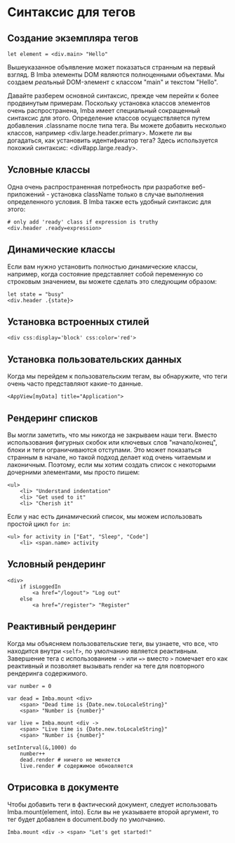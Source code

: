 # Синтаксис для тегов

## Создание экземпляра тегов

```imba
let element = <div.main> "Hello"
```

Вышеуказанное объявление может показаться странным на первый взгляд. В Imba элементы DOM являются полноценными объектами. Мы создаем *реальный* DOM-элемент с классом "main" и текстом "Hello".

Давайте разберем основной синтаксис, прежде чем перейти к более продвинутым примерам. Поскольку установка классов элементов очень распространена, Imba имеет специальный сокращенный синтаксис для этого. Определение классов осуществляется путем добавления .classname после типа тега. Вы можете добавить несколько классов, например <div.large.header.primary>. Можете ли вы догадаться, как установить идентификатор тега? Здесь используется похожий синтаксис: <div#app.large.ready>.

## Условные классы 

Одна очень распространенная потребность при разработке веб-приложений - установка className только в случае выполнения определенного условия. В Imba также есть удобный синтаксис для этого:

```imba
# only add 'ready' class if expression is truthy
<div.header .ready=expression>
```


## Динамические классы

Если вам нужно установить полностью динамические классы, например, когда состояние представляет собой переменную со строковым значением, вы можете сделать это следующим образом:

```imba
let state = "busy"
<div.header .{state}>
```


## Установка встроенных стилей

```imba
<div css:display='block' css:color='red'>
```


## Установка пользовательских данных

Когда мы перейдем к пользовательским тегам, вы обнаружите, что теги очень часто представляют какие-то данные.

```imba
<AppView[myData] title="Application">
```


## Рендеринг списков


Вы могли заметить, что мы никогда не закрываем наши теги. Вместо использования фигурных скобок или ключевых слов "начало/конец", блоки и теги ограничиваются отступами. Это может показаться странным в начале, но такой подход делает код очень читаемым и лаконичным. Поэтому, если мы хотим создать список с некоторыми дочерними элементами, мы просто пишем:


```imba
<ul>
    <li> "Understand indentation"
    <li> "Get used to it"
    <li> "Cherish it"
```

Если у нас есть динамический список, мы можем использовать простой цикл `for in`:

```imba
<ul> for activity in ["Eat", "Sleep", "Code"]
    <li> <span.name> activity
```

## Условный рендеринг

```imba
<div>
    if isLoggedIn
        <a href="/logout"> "Log out"
    else
        <a href="/register"> "Register"
```

## Реактивный рендеринг

Когда мы объясняем пользовательские теги, вы узнаете, что все, что находится внутри `<self>`, по умолчанию является реактивным. Завершение тега с использованием `->` или `=>` вместо `>` помечает его как реактивный и позволяет вызывать render на теге для повторного рендеринга содержимого.


```imba
var number = 0

var dead = Imba.mount <div>
    <span> "Dead time is {Date.new.toLocaleString}"
    <span> "Number is {number}"

var live = Imba.mount <div ->
    <span> "Live time is {Date.new.toLocaleString}"
    <span> "Number is {number}"

setInterval(&,1000) do
    number++
    dead.render # ничего не меняется
    live.render # содержимое обновляется
```

## Отрисовка в документе

Чтобы добавить теги в фактический документ, следует использовать Imba.mount(element, into). Если вы не указываете второй аргумент, то тег будет добавлен в document.body по умолчанию.


```
Imba.mount <div -> <span> "Let's get started!"
```

